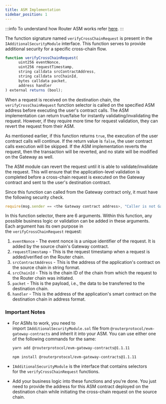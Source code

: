 ```yaml
---
title: ASM Implementation
sidebar_position: 1
---
```


:::info
To understand how Router ASM works refer [here](../../message-transfer-via-crosstalk/key-concepts/additional-security-modules#how-does-an-asm-work).
:::

The function signature named `verifyCrossChainRequest` is present in the `IAdditionalSecurityModule` interface. This function serves to provide additional security for a specific cross-chain flow.

```javascript
function verifyCrossChainRequest(
      uint256 eventNonce,
      uint256 requestTimestamp,
      string calldata srcContractAddress,
      string calldata srcChainId,
      bytes calldata packet,
      address handler
) external returns (bool);
```

When a request is received on the destination chain, the `verifyCrossChainRequest` function selector is called on the specified ASM address before executing the user's contract calls. The ASM implementation can return true/false for instantly validating/invalidating the request. However, if they require more time for request validation, they can revert the request from their ASM.

As mentioned earlier, if this function returns `true`, the execution of the user contract calls will continue. If the return value is `false`, the user contract calls execution will be skipped. If the ASM implementation reverts the request, then the transaction will be reverted, and no state will be modified on the Gateway as well.

The ASM module can revert the request until it is able to validate/invalidate the request. This will ensure that the application-level validation is completed before a cross-chain request is executed on the Gateway contract and sent to the user's destination contract.

Since this function can called from the Gateway contract only, it must have the following security check.

```javascript
require(msg.sender == <the Gateway contract address>, "Caller is not Gateway");
```

In this function selector, there are 6 arguments. Within this function, any possible business logic or validation can be added in these arguments. Each argument has its own purpose in the `verifyCrossChainRequest` request:
  1. `eventNonce` - The event nonce is a unique identifier of the request. It is added by the source chain's Gateway contract.
  2. `requestTimestamp` - This is the request timestamp when a request is added/verified on the Router chain.
  3. `srcContractAddress` - This is the address of the application's contract on the source chain in string format.
  4. `srcChainId` - This is the chain ID of the chain from which the request to the Router chain was initiated.
  5. `packet` - This is the payload, i.e., the data to be transferred to the destination chain.
  6. `handler` - This is the address of the application's smart contract on the destination chain in address format.


### Important Notes

- For ASMs to work, you need to import `IAdditionalSecurityModule.sol` file from `@routerprotocol/evm-gateway-contracts` and inherit it into your ASM. You can use either one of the following commands for the same:

  ```bash
  yarn add @routerprotocol/evm-gateway-contracts@1.1.11
  ```

  ```bash
  npm install @routerprotocol/evm-gateway-contracts@1.1.11
  ```
- `IAdditionalSecurityModule` is the interface that contains selectors for the `verifyCrossChainRequest` functions.
- Add your business logic into these functions and you're done. You just need to provide the address for this ASM contract deployed on the destination chain while initiating the cross-chain request on the source chain.

